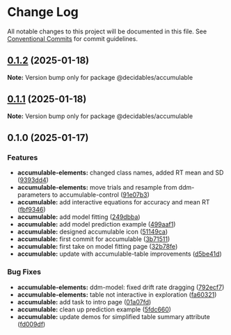 # Change Log

All notable changes to this project will be documented in this file.
See [Conventional Commits](https://conventionalcommits.org) for commit guidelines.

## [0.1.2](https://github.com/decidables/decidables/compare/@decidables/accumulable@0.1.1...@decidables/accumulable@0.1.2) (2025-01-18)

**Note:** Version bump only for package @decidables/accumulable





## [0.1.1](https://github.com/decidables/decidables/compare/@decidables/accumulable@0.1.0...@decidables/accumulable@0.1.1) (2025-01-18)

**Note:** Version bump only for package @decidables/accumulable





## 0.1.0 (2025-01-17)


### Features

* **accumulable-elements:** changed class names, added RT mean and SD ([9393dd4](https://github.com/decidables/decidables/commit/9393dd42f114f55257848be18eecf0c25ab22631))
* **accumulable-elements:** move trials and resample from ddm-parameters to accumulable-control ([91e07b3](https://github.com/decidables/decidables/commit/91e07b3397a8e642049dcee9fe9bd7709ec1228f))
* **accumulable:** add interactive equations for accuracy and mean RT ([fbf9346](https://github.com/decidables/decidables/commit/fbf93463222a141636838c22310f6f6aafe2b4ff))
* **accumulable:** add model fitting ([249dbba](https://github.com/decidables/decidables/commit/249dbba39fa7adea651bc5049c531bdddc4404fc))
* **accumulable:** add model prediction example ([499aaf1](https://github.com/decidables/decidables/commit/499aaf18b13cbab255f1ab45f44a7217b9f780be))
* **accumulable:** designed accumulable icon ([51149ca](https://github.com/decidables/decidables/commit/51149caabf27b2bbeea1fba1c0a0cbc5b77520e7))
* **accumulable:** first commit for accumulable ([3b71511](https://github.com/decidables/decidables/commit/3b7151158341367157c8e2547be3842d254aa6b7))
* **accumulable:** first take on model fitting page ([32b78fe](https://github.com/decidables/decidables/commit/32b78fe83a2aedee367ec16af06c786467e46283))
* **accumulable:** update with accumulable-table improvements ([d5be41d](https://github.com/decidables/decidables/commit/d5be41da7ae46494cc0f62290856e9e602a5f785))


### Bug Fixes

* **accumulable-elements:** ddm-model: fixed drift rate dragging ([792ecf7](https://github.com/decidables/decidables/commit/792ecf76a14237a3a4fed46f9e1a02760aa1d417))
* **accumulable-elements:** table not interactive in exploration ([fa60321](https://github.com/decidables/decidables/commit/fa60321cd99f6a6e423d6899a6d250ebad183164))
* **accumulable:** add task to intro page ([01a07fd](https://github.com/decidables/decidables/commit/01a07fd87c5deeb23e0794b26a881692ff26e90e))
* **accumulable:** clean up prediction example ([5fdc660](https://github.com/decidables/decidables/commit/5fdc66054d7d7749574a8f0769087d2c92740656))
* **accumulable:** update demos for simplified table summary attribute ([fd009df](https://github.com/decidables/decidables/commit/fd009df7e4eae14c83aacaeea4a0eb77096560f8))
